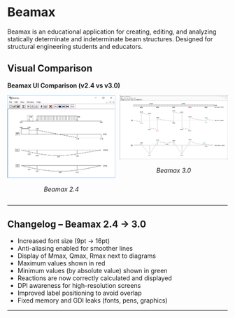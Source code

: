 # Beamax

Beamax is an educational application for creating, editing, and analyzing statically determinate and indeterminate beam structures. Designed for structural engineering students and educators.


## Visual Comparison

<p><strong>Beamax UI Comparison (v2.4 vs v3.0)</strong></p>

<div style="display: flex; gap: 10px;">
  <div style="flex: 1; text-align: center;">
    <img src=".github/screenshot.png" alt="Old UI" width="100%">
    <p><em>Beamax 2.4</em></p>
  </div>
  <div style="flex: 1; text-align: center;">
    <img src=".github/screenshot_new.png" alt="New UI" width="100%">
    <p><em>Beamax 3.0</em></p>
  </div>
</div>

---

## Changelog – Beamax 2.4 → 3.0

- Increased font size (9pt → 16pt)
- Anti-aliasing enabled for smoother lines
- Display of Mmax, Qmax, Rmax next to diagrams
- Maximum values shown in red
- Minimum values (by absolute value) shown in green
- Reactions are now correctly calculated and displayed
- DPI awareness for high-resolution screens
- Improved label positioning to avoid overlap
- Fixed memory and GDI leaks (fonts, pens, graphics)

---
